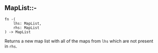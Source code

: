 ## MapList::-

```rhai
fn -(
    lhs: MapList,
    rhs: MapList
) -> MapList
```

Returns a new map list with all of the maps from `lhs` which are not present in `rhs`.
